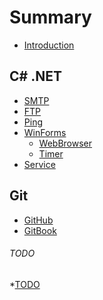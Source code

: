 # Summary

* [Introduction](README.md)

## C&#35; .NET
* [SMTP](docs\csharp\smtp.md)
* [FTP](docs\csharp\ftp.md)
* [Ping](docs\csharp\ping.md)
* [WinForms](docs\csharp\winform\README.md)
    * [WebBrowser](docs\csharp\winform\webbrowser.md)
    * [Timer](docs\csharp\winform\timer.md)
* [Service](docs\csharp\service\README.md)    


## Git
* [GitHub](docs\git\github.md)
* [GitBook](docs\git\book.md)


<!---
## Xamarin    
* [Forms](docs\xamarin\forms.md)
* [PCL](docs\xamarin\pcl.md)
    
## JavaScript
* [Angular](docs\js\angular\README.md)


## Babun

## Android
* [Intent](docs\android\intent.md)
* [Activity](docs\android\activity.md)
* [Layout](docs\android\layout.md)

## General OO Programming
* [Design Patterns](docs\prog\pattern\README.md)
    * [Singleton](docs\prog\pattern\singleton.md)
-->


###### TODO
*[TODO](docs\todo\README.md)

    





